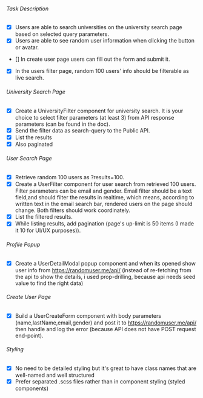 ###### Task Description

- [x] Users are able to search universities on the university search page based on selected query parameters.
- [x] Users are able to see random user information when clicking the button or avatar.
- [] In create user page users can fill out the form and submit it.
- [x] In the users filter page, random 100 users' info should be filterable as live search.

###### University Search Page

- [x] Create a UniversityFilter component for university search. It is your choice to select filter parameters (at least 3) from API response parameters (can be found in the doc).
- [x] Send the filter data as search-query to the Public API.
- [x] List the results
- [x] Also paginated

###### User Search Page

- [x] Retrieve random 100 users as ?results=100.
- [x] Create a UserFilter component for user search from retrieved 100 users. Filter parameters can be email and gender. Email filter should be a text field,and
      should filter the results in realtime, which means, according to written text in the email search bar, rendered users on the page should change. Both filters should work
      coordinately.
- [x] List the filtered results.
- [x] While listing results, add pagination (page's up-limit is 50 items (I made it 10 for UI/UX purposes)).

###### Profile Popup

- [x] Create a UserDetailModal popup component and when its opened show user info from https://randomuser.me/api/ (instead of re-fetching from the api to show the details, i used prop-drilling, because api needs seed value to find the right data)

###### Create User Page

- [x] Build a UserCreateForm component with body parameters (name,lastName,email,gender) and post it to https://randomuser.me/api/ then handle and log the error (because API does not have POST request end-point).

###### Styling

- [x] No need to be detailed styling but it's great to have class names that are well-named and well structured
- [x] Prefer separated .scss files rather than in component styling (styled components)
